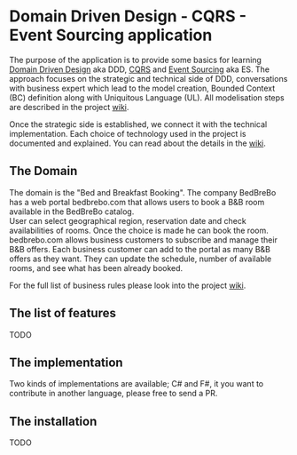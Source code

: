 Domain Driven Design - CQRS - Event Sourcing application
=====================================================

The purpose of the application is to provide some basics for learning [Domain Driven Design](https://en.wikipedia.org/wiki/Domain-driven_design) aka DDD, [CQRS](http://martinfowler.com/bliki/CQRS.html) and [Event Sourcing](http://martinfowler.com/eaaDev/EventSourcing.html) aka ES. The approach focuses on the strategic and technical side of DDD, conversations with business expert which lead to the model creation, Bounded Context (BC) definition along with Uniquitous Language (UL). All modelisation steps are described in the project [wiki](https://github.com/tjaskula/bedbrebo/wiki).

Once the strategic side is established, we connect it with the technical implementation. Each choice of technology used in the project is documented and explained. You can read about the details in the [wiki](https://github.com/tjaskula/bedbrebo/wiki).

## The Domain

The domain is the "Bed and Breakfast Booking". The company BedBreBo has a web portal bedbrebo.com that allows users to book a B&B room available in the BedBreBo catalog.   
User can select geographical region, reservation date and check availabilities of rooms. Once the choice is made he can book the room.  
bedbrebo.com allows business customers to subscribe and manage their B&B offers. Each business customer can add to the portal as many B&B offers as they want. They can
update the schedule, number of available rooms, and see what has been already booked.

For the full list of business rules please look into the project [wiki](https://github.com/tjaskula/bedbrebo/wiki).

## The list of features

TODO

## The implementation

Two kinds of implementations are available; C# and F#, it you want to contribute in another language, please free to send a PR.

## The installation

TODO
